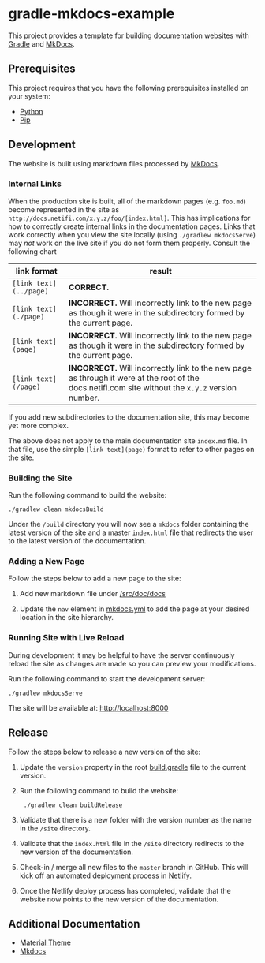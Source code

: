 # gradle-mkdocs-example
This project provides a template for building documentation websites with [Gradle](https://www.gradle.org) and [MkDocs](https://www.mkdocs.org/).

## Prerequisites
This project requires that you have the following prerequisites installed on your system:

* [Python](https://www.python.org/downloads/)
* [Pip](https://pip.pypa.io/en/stable/installing/)

## Development
The website is built using markdown files processed by [MkDocs](https://www.mkdocs.org/).

### Internal Links
When the production site is built, all of the markdown pages (e.g. `foo.md`) become represented in the site as `http://docs.netifi.com/x.y.z/foo/[index.html]`. This has implications for how to correctly create internal links in the documentation pages. Links that work correctly when you view the site locally (using `./gradlew mkdocsServe`) may *not* work on the live site if you do not form them properly. Consult the following chart

| link format            | result |
| ---------------------- | ------ |
| `[link text](../page)` | **CORRECT.** |
| `[link text](./page)`  | **INCORRECT.** Will incorrectly link to the new page as though it were in the subdirectory formed by the current page. |
| `[link text](page)`    | **INCORRECT.** Will incorrectly link to the new page as though it were in the subdirectory formed by the current page. |
| `[link text](/page)`   | **INCORRECT.** Will incorrectly link to the new page as through it were at the root of the docs.netifi.com site without the `x.y.z` version number. |

If you add new subdirectories to the documentation site, this may become yet more complex.

The above does not apply to the main documentation site `index.md` file. In that file, use the simple `[link text](page)` format to refer to other pages on the site.

### Building the Site
Run the following command to build the website:

    ./gradlew clean mkdocsBuild
    
Under the `/build` directory you will now see a `mkdocs` folder containing the latest version of the site and a master
`index.html` file that redirects the user to the latest version of the documentation.

### Adding a New Page
Follow the steps below to add a new page to the site:

1. Add new markdown file under [/src/doc/docs](./src/doc/docs)

2. Update the `nav` element in [mkdocs.yml](./src/doc/mkdocs.yml) to add the page at your desired location in the site hierarchy.

### Running Site with Live Reload
During development it may be helpful to have the server continuously reload the site as changes are made so you can preview
your modifications. 

Run the following command to start the development server:

    ./gradlew mkdocsServe

The site will be available at: [http://localhost:8000](http://localhost:8000/)

## Release
Follow the steps below to release a new version of the site:

1. Update the `version` property in the root [build.gradle](./build.gradle) file to the current version.

2. Run the following command to build the website:

        ./gradlew clean buildRelease

3. Validate that there is a new folder with the version number as the name in the `/site` directory.

4. Validate that the `index.html` file in the `/site` directory redirects to the new version of the documentation.

5. Check-in / merge all new files to the `master` branch in GitHub. This will kick off an automated deployment process in [Netlify](https://www.netlify.com).

6. Once the Netlify deploy process has completed, validate that the website now points to the new version of the documentation.

## Additional Documentation

* [Material Theme](https://squidfunk.github.io/mkdocs-material/)
* [Mkdocs](https://www.mkdocs.org/user-guide/writing-your-docs/)